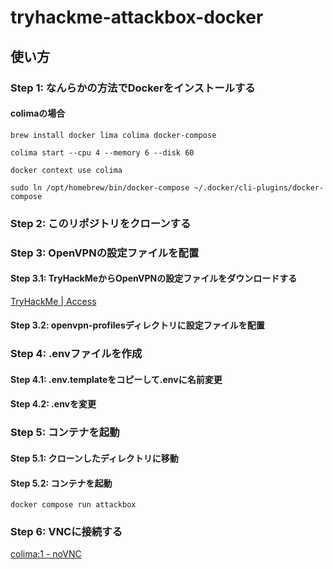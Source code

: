 # tryhackme-attackbox-docker

## 使い方

### **Step 1: なんらかの方法でDockerをインストールする**

#### colimaの場合
```
brew install docker lima colima docker-compose
```
```
colima start --cpu 4 --memory 6 --disk 60
```
```
docker context use colima
```
```
sudo ln /opt/homebrew/bin/docker-compose ~/.docker/cli-plugins/docker-compose
```

### **Step 2: このリポジトリをクローンする**

### **Step 3: OpenVPNの設定ファイルを配置**

#### Step 3.1: TryHackMeからOpenVPNの設定ファイルをダウンロードする

[TryHackMe | Access](https://tryhackme.com/r/access)

#### Step 3.2: openvpn-profilesディレクトリに設定ファイルを配置

### **Step 4: .envファイルを作成**

#### Step 4.1: .env.templateをコピーして.envに名前変更

#### Step 4.2: .envを変更

### **Step 5: コンテナを起動**

#### Step 5.1: クローンしたディレクトリに移動

#### Step 5.2: コンテナを起動
```
docker compose run attackbox
```

### Step 6: VNCに接続する

[colima:1 - noVNC](http://localhost:8080/vnc.html)
